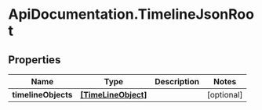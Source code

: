 # ApiDocumentation.TimelineJsonRoot

## Properties

Name | Type | Description | Notes
------------ | ------------- | ------------- | -------------
**timelineObjects** | [**[TimeLineObject]**](TimeLineObject.md) |  | [optional] 


